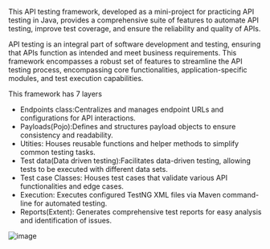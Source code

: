 This API testing framework, developed as a mini-project for practicing API testing in Java, provides a comprehensive suite of features to automate API testing, improve test coverage, and ensure the reliability and quality of APIs.

API testing is an integral part of software development and testing, ensuring that APIs function as intended and meet business requirements. This framework encompasses a robust set of features to streamline the API testing process, encompassing core functionalities, application-specific modules, and test execution capabilities.

This framework has 7 layers
 * Endpoints class:Centralizes and manages endpoint URLs and configurations for API interactions.
 * Payloads(Pojo):Defines and structures payload objects to ensure consistency and readability.
 * Utities: Houses reusable functions and helper methods to simplify common testing tasks.
 * Test data(Data driven testing):Facilitates data-driven testing, allowing tests to be executed with different data sets.
 * Test case Classes: Houses test cases that validate various API functionalities and edge cases.
 * Execution: Executes configured TestNG XML files via Maven command-line for automated testing.
 * Reports(Extent): Generates comprehensive test reports for easy analysis and identification of issues.

![image](https://github.com/bhuvanesh2203/API_Automation_Framework/assets/62257316/0a1505bd-18cc-437f-a915-df02f2426018)
